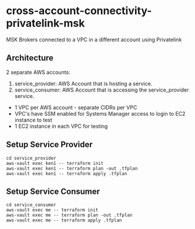 # cross-account-connectivity-privatelink-msk

MSK Brokers connected to a VPC in a different account using Privatelink

## Architecture

2 separate AWS accounts:

1. service_provider: AWS Account that is hosting a service.
2. service_consumer: AWS Account that is accessing the service_provider service.

* 1 VPC per AWS account - separate CIDRs per VPC
* VPC's have SSM enabled for Systems Manager access to login to EC2 instance to test
* 1 EC2 instance in each VPC for testing

## Setup Service Provider

```
cd service_provider
aws-vault exec ken1 -- terraform init
aws-vault exec ken1 -- terraform plan -out .tfplan
aws-vault exec ken1 -- terraform apply .tfplan
```

## Setup Service Consumer

```
cd service_consumer
aws-vault exec me -- terraform init
aws-vault exec me -- terraform plan -out .tfplan
aws-vault exec me -- terraform apply .tfplan
```

